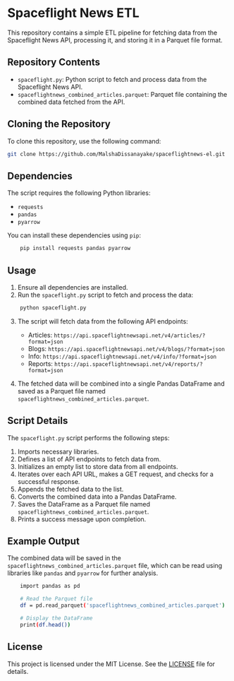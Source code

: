 # Spaceflight News ETL

This repository contains a simple ETL pipeline for fetching data from the Spaceflight News API, processing it, and storing it in a Parquet file format.

## Repository Contents

- `spaceflight.py`: Python script to fetch and process data from the Spaceflight News API.
- `spaceflightnews_combined_articles.parquet`: Parquet file containing the combined data fetched from the API.

## Cloning the Repository

To clone this repository, use the following command:

```sh
git clone https://github.com/MalshaDissanayake/spaceflightnews-el.git
```

## Dependencies

The script requires the following Python libraries:

- `requests`
- `pandas`
- `pyarrow`

You can install these dependencies using `pip`:

```sh
    pip install requests pandas pyarrow
```
## Usage

1. Ensure all dependencies are installed.
2. Run the `spaceflight.py` script to fetch and process the data:
```sh
    python spaceflight.py
```
3. The script will fetch data from the following API endpoints:
    - Articles: `https://api.spaceflightnewsapi.net/v4/articles/?format=json`
    - Blogs: `https://api.spaceflightnewsapi.net/v4/blogs/?format=json`
    - Info: `https://api.spaceflightnewsapi.net/v4/info/?format=json`
    - Reports: `https://api.spaceflightnewsapi.net/v4/reports/?format=json`

4. The fetched data will be combined into a single Pandas DataFrame and saved as a Parquet file named `spaceflightnews_combined_articles.parquet`.

## Script Details

The `spaceflight.py` script performs the following steps:

1. Imports necessary libraries.
2. Defines a list of API endpoints to fetch data from.
3. Initializes an empty list to store data from all endpoints.
4. Iterates over each API URL, makes a GET request, and checks for a successful response.
5. Appends the fetched data to the list.
6. Converts the combined data into a Pandas DataFrame.
7. Saves the DataFrame as a Parquet file named `spaceflightnews_combined_articles.parquet`.
8. Prints a success message upon completion.

## Example Output

The combined data will be saved in the `spaceflightnews_combined_articles.parquet` file, which can be read using libraries like `pandas` and `pyarrow` for further analysis.
```sh
    import pandas as pd

    # Read the Parquet file
    df = pd.read_parquet('spaceflightnews_combined_articles.parquet')

    # Display the DataFrame
    print(df.head())
```
## License

This project is licensed under the MIT License. See the [LICENSE](LICENSE) file for details.
